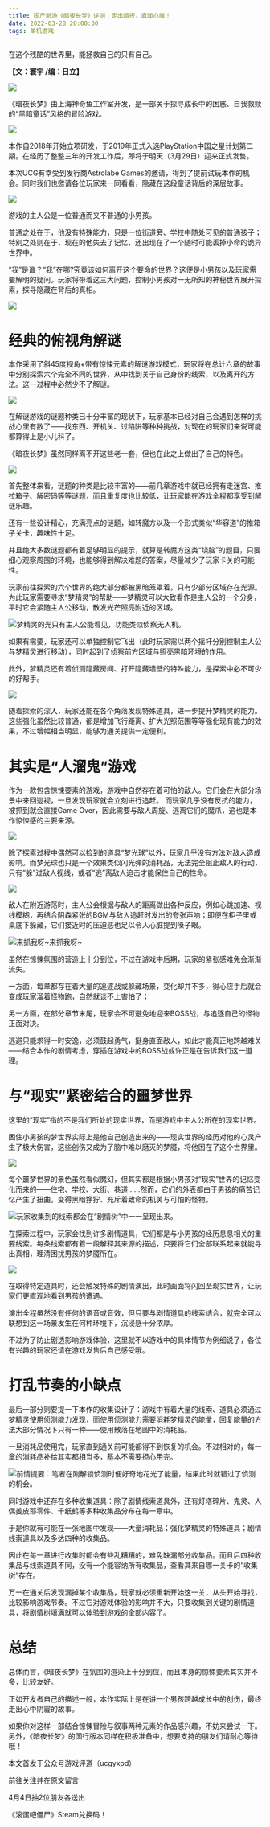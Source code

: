 ```yaml
---
title: 国产新游《暗夜长梦》评测：走出暗夜，直面心魔！
date: 2022-03-28 20:00:00
tags: 单机游戏
---
```

<!-- more -->
在这个残酷的世界里，能拯救自己的只有自己。

 **【文：寰宇 /编：日立】**

![](//i0.hdslb.com/bfs/article/a9cacf07be139a5f5d2b09f69dce1901f11fe3dd.jpg)

《暗夜长梦》由上海神奇鱼工作室开发，是一部关于探寻成长中的困惑、自我救赎的“黑暗童话”风格的冒险游戏。

![](//i0.hdslb.com/bfs/article/f9a0d2267f9ac7631d1da2941bca9bbfda291465.png)

本作自2018年开始立项研发，于2019年正式入选PlayStation中国之星计划第二期。在经历了整整三年的开发工作后，即将于明天（3月29日）迎来正式发售。

本次UCG有幸受到发行商Astrolabe Games的邀请，得到了提前试玩本作的机会。同时我们也邀请各位玩家来一同看看，隐藏在这段童话背后的深层故事。

![](//i0.hdslb.com/bfs/article/48d7abace92c4a84fc054a2370f84982b895bdc3.gif)

游戏的主人公是一位普通而又不普通的小男孩。

普通之处在于，他没有特殊能力，只是一位街道旁、学校中随处可见的普通孩子；特别之处则在于，现在的他失去了记忆，还出现在了一个随时可能丢掉小命的诡异世界中。

“我”是谁？“我”在哪?究竟该如何离开这个要命的世界？这便是小男孩以及玩家需要解明的疑问。玩家将带着这三大问题，控制小男孩对一无所知的神秘世界展开探索，探寻隐藏在背后的真相。

![](//i0.hdslb.com/bfs/article/aa8a30bac1cb37c26996b3666fc04dc65157697a.jpg)

# 经典的俯视角解谜

本作采用了斜45度视角+带有惊悚元素的解谜游戏模式，玩家将在总计六章的故事中分别探索六个完全不同的世界，从中找到关于自己身份的线索，以及离开的方法。这一过程中必然少不了解谜。

![](//i0.hdslb.com/bfs/article/95701cf36fa60a9493545e4b311d98834b4157c0.gif)

在解谜游戏的谜题种类已十分丰富的现状下，玩家基本已经对自己会遇到怎样的挑战心里有数了——找东西、开机关、过陷阱等种种挑战，对现在的玩家们来说可能都算得上是小儿科了。

《暗夜长梦》虽然同样离不开这些老一套，但也在此之上做出了自己的特色。

![](//i0.hdslb.com/bfs/article/93bb5b946f7e41e15346132a76e82299e510d429.gif)

首先整体来看，谜题的种类是比较丰富的——前几章游戏中就已经拥有走迷宫、推拉箱子、解密码等等谜题，而且重复度也比较低，让玩家能在游戏全程都享受到解谜乐趣。

还有一些设计精心，充满亮点的谜题，如转魔方以及一个形式类似“华容道”的推箱子关卡，趣味性十足。

并且绝大多数谜题都有着足够明显的提示，就算是转魔方这类“烧脑”的题目，只要细心观察周围的环境，也能够得到解决难题的答案，尽量减少了玩家卡关的可能性。

玩家前往探索的六个世界的绝大部分都被黑暗笼罩着，只有少部分区域存在光源。为此玩家需要寻求“梦精灵”的帮助——梦精灵可以大致看作是主人公的一个分身，平时它会紧随主人公移动，散发光芒照亮附近的区域。

![](//i0.hdslb.com/bfs/article/7ca33183cf3654dde59b348e8973bf93cd98b766.gif)梦精灵的光只有主人公能看见，功能类似侦察无人机。

如果有需要，玩家还可以单独控制它飞出（此时玩家需以两个摇杆分别控制主人公与梦精灵进行移动），同时起到了侦察前方区域与照亮黑暗环境的作用。

此外，梦精灵还有着侦测隐藏房间、打开隐藏墙壁的特殊能力，是探索中必不可少的好帮手。

![](//i0.hdslb.com/bfs/article/5bc40dad42e09106d6eb9421491665330596ddf5.png)

随着探索的深入，玩家还能在各个角落发现特殊道具，进一步提升梦精灵的能力。这些强化虽然比较普通，都是增加飞行距离、扩大光照范围等等强化现有能力的效果，不过增幅相当明显，能够为通关提供一定便利。

#  **其实是“人溜鬼”游戏**

作为一款包含惊悚要素的游戏，游戏中自然存在着可怕的敌人。它们会在大部分场景中来回巡视，一旦发现玩家就会立刻进行追赶。
而玩家几乎没有反抗的能力，被抓到就会直接Game Over，因此需要与敌人周旋、逃离它们的魔爪，这也是本作惊悚感的主要来源。

![](//i0.hdslb.com/bfs/article/be77d1c17922dc6e5448fd20439884b0a02f84e1.gif)

除了探索过程中偶然可以捡到的道具“梦光球”以外，玩家几乎没有方法对敌人造成影响。而梦光球也只是一个效果类似闪光弹的消耗品，无法完全阻止敌人的行动，只有“躲”过敌人视线，或者“逃”离敌人追击才能保住自己的性命。

![](//i0.hdslb.com/bfs/article/a37b25c55026e317a0861858e38e3c436f0a78e1.gif)

敌人在附近游荡时，主人公会根据与敌人的距离做出各种反应，例如心跳加速、视线模糊，再结合阴森紧张的BGM与敌人追赶时发出的夸张声响；即便在柜子里或桌底下躲藏，它们接近时的压迫感也足以令人心脏提到嗓子眼。

![](//i0.hdslb.com/bfs/article/f19bb0998d1d7098bb1c66c7ce76872d2d3ae560.gif)来抓我呀~来抓我呀~

虽然在惊悚氛围的营造上十分到位，不过在游戏中后期，玩家的紧张感难免会渐渐流失。

一方面，每章都存在着大量的追逐战或躲藏场景，变化却并不多，得心应手后就会变成玩家溜着怪物跑，自然就谈不上害怕了；

另一方面，在部分章节末尾，玩家会不可避免地迎来BOSS战，与追逐自己的怪物正面对决。

逃避只能求得一时安逸，必须鼓起勇气，挺身直面敌人，如此才能真正地跨越难关——结合本作的剧情考虑，穿插在游戏中的BOSS战或许正是在告诉我们这一道理。

# 与“现实”紧密结合的噩梦世界

这里的“现实”指的不是我们所处的现实世界，而是游戏中主人公所在的现实世界。

困住小男孩的梦世界实际上是他自己创造出来的——现实世界的经历对他的心灵产生了极大伤害，这些创伤又成为了脑中难以磨灭的梦魇，将他困在了这个世界里。

![](//i0.hdslb.com/bfs/article/429b8ecd8bd6de8fba4668c1b916d2aa4f6feec4.jpg)

每个噩梦世界的景色虽然看似魔幻，但其实都是根据小男孩对“现实”世界的记忆变化而来的——住宅、学校、大街、巷道……然而，它们的外表都由于男孩的痛苦记忆产生了扭曲，变得黑暗狰狞、充斥着致命的机关与可怕的怪物。

![](//i0.hdslb.com/bfs/article/c2784f6f454e8af3301e2346d9284eac94b5dec2.jpg)玩家收集到的线索都会在“剧情树”中一一呈现出来。

在探索过程中，玩家会找到许多剧情道具，它们都是与小男孩的经历息息相关的重要线索。每条线索都有着一段解释其来源的描述，只要将它们全部联系起来就能寻出真相，理清困扰男孩的梦魇所在。

![](//i0.hdslb.com/bfs/article/57c1ac78b772a5a17842343fdaa2176889a22687.gif)

在取得特定道具时，还会触发特殊的剧情演出，此时画面将闪回至现实世界，让玩家们更直观地看到男孩的遭遇。

演出全程虽然没有任何的语音或音效，但只要与剧情道具的线索结合，就完全可以联想到这一场景发生在何种环境下，沉浸感十分浓厚。

不过为了防止剧透影响游戏体验，这里就不以游戏中的具体情节为例细说了，各位有兴趣的玩家还请在游戏发售后自己感受哦。

# 打乱节奏的小缺点

最后一部分则要提一下本作的收集设计了：游戏中有着大量的线索、道具必须通过梦精灵使用侦测能力发现，而使用侦测能力需要消耗梦精灵的能量，回复能量的方法大部分情况下只有一种——使用散落在地图中的消耗品。

一旦消耗品使用完，玩家直到通关前可能都得不到恢复的机会。不过相对的，每一章的消耗品补给其实都相当多，基本不需要担心用完。

![](//i0.hdslb.com/bfs/article/9198f6680714bfd2952a8aee1d53a072992563c3.png)前情提要：笔者在刚解锁侦测时便好奇地花光了能量，结果此时就错过了侦测的机会。

同时游戏中还存在多种收集道具：除了剧情线索道具外，还有灯塔碎片、鬼灵、人偶姜皮耶零件、千纸鹤等多种收集品分布在每一章中。

于是你就有可能在一张地图中发现——大量消耗品；强化梦精灵的特殊道具；剧情线索道具以及多达四种的收集品。

因此在每一章进行收集时都会有些乱糟糟的，难免缺漏部分收集品。而且后四种收集品与线索道具不同，没有一个能容纳所有收集品，查看其来自哪一关卡的“收集树”存在。

万一在通关后发现漏掉某个收集品，玩家就必须重新开始这一关，从头开始寻找，比较影响游戏节奏。不过它对游戏体验的影响并不大，只要收集到关键的剧情道具，将剧情树填满就可以体验到游戏的全部内容了。

# 总结

总体而言，《暗夜长梦》在氛围的渲染上十分到位，而且本身的惊悚要素其实并不多，比较友好。

正如开发者自己的描述一般，本作实际上是在讲一个男孩跨越成长中的创伤，最终走出心中阴霾的故事。

如果你对这样一部结合惊悚冒险与叙事两种元素的作品感兴趣，不妨来尝试一下。另外，《暗夜长梦》的国行版本同样在积极准备中，想要支持的朋友们请耐心等待哦！

  

本文首发于公众号游戏评道（ucgyxpd）

前往关注并在原文留言

4月4日抽2位朋友各送出

《滚蛋吧僵尸》Steam兑换码！

  

  

